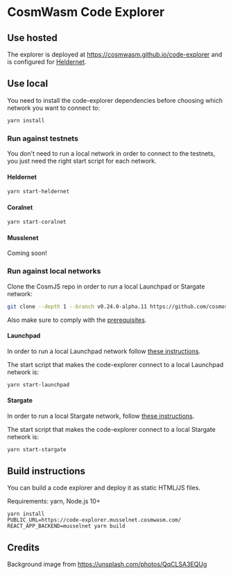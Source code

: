 # CosmWasm Code Explorer

## Use hosted

The explorer is deployed at https://cosmwasm.github.io/code-explorer and is configured
for [Heldernet](https://gist.github.com/webmaster128/6385a7e1885211d9937ada2688ce34c3).

## Use local

You need to install the code-explorer dependencies before choosing which network you want to connect to:

```sh
yarn install
```

### Run against testnets

You don't need to run a local network in order to connect to the testnets, you just need the right start script for each network.

#### Heldernet

```sh
yarn start-heldernet
```

#### Coralnet

```sh
yarn start-coralnet
```

#### Musslenet

Coming soon!

### Run against local networks

Clone the CosmJS repo in order to run a local Launchpad or Stargate network:

```sh
git clone --depth 1 --branch v0.24.0-alpha.11 https://github.com/cosmos/cosmjs.git
```

Also make sure to comply with the [prerequisites](https://github.com/cosmos/cosmjs/blob/v0.24.0-alpha.11/HACKING.md#prerequisite).

#### Launchpad

In order to run a local Launchpad network follow [these instructions](https://github.com/cosmos/cosmjs/tree/v0.24.0-alpha.11/scripts/launchpad).

The start script that makes the code-explorer connect to a local Launchpad network is:

```sh
yarn start-launchpad
```

#### Stargate

In order to run a local Stargate network, follow [these instructions](https://github.com/cosmos/cosmjs/tree/v0.24.0-alpha.11/scripts/wasmd).

The start script that makes the code-explorer connect to a local Stargate network is:

```sh
yarn start-stargate
```

## Build instructions

You can build a code explorer and deploy it as static HTML/JS files.

Requirements: yarn, Node.js 10+

```
yarn install
PUBLIC_URL=https://code-explorer.musselnet.cosmwasm.com/ REACT_APP_BACKEND=musselnet yarn build
```

## Credits

Background image from https://unsplash.com/photos/QqCLSA3EQUg

